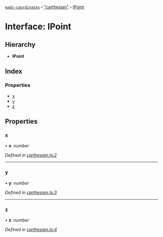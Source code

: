 [`mads-coordinates`](../README.md) › ["carthesian"](../modules/_carthesian_.md) › [IPoint](_carthesian_.ipoint.md)

# Interface: IPoint

## Hierarchy

* **IPoint**

## Index

### Properties

* [x](_carthesian_.ipoint.md#x)
* [y](_carthesian_.ipoint.md#y)
* [z](_carthesian_.ipoint.md#z)

## Properties

###  x

• **x**: *number*

*Defined in [carthesian.ts:2](https://github.com/Bartozzz/mads/blob/6d75697/packages/mads-coordinates/src/carthesian.ts#L2)*

___

###  y

• **y**: *number*

*Defined in [carthesian.ts:3](https://github.com/Bartozzz/mads/blob/6d75697/packages/mads-coordinates/src/carthesian.ts#L3)*

___

###  z

• **z**: *number*

*Defined in [carthesian.ts:4](https://github.com/Bartozzz/mads/blob/6d75697/packages/mads-coordinates/src/carthesian.ts#L4)*
